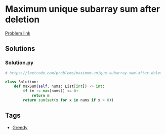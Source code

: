 # Maximum unique subarray sum after deletion

[Problem link](https://leetcode.com/problems/maximum-unique-subarray-sum-after-deletion/)

## Solutions


### Solution.py
```py
# https://leetcode.com/problems/maximum-unique-subarray-sum-after-deletion/

class Solution:
    def maxSum(self, nums: List[int]) -> int:
        if (m := max(nums)) <= 0:
            return m
        return sum(set(x for x in nums if x > 0))
```
## Tags

* [Greedy](/Collections/greedy.md#greedy)
